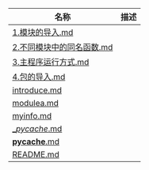 | 名称 | 描述 |
| - | - |
| [1.模块的导入.md](1.模块的导入.md) | |
| [2.不同模块中的同名函数.md](2.不同模块中的同名函数.md) | |
| [3.主程序运行方式.md](3.主程序运行方式.md) | |
| [4.包的导入.md](4.包的导入.md) | |
| [introduce.md](introduce.md) | |
| [modulea.md](modulea.md) | |
| [myinfo.md](myinfo.md) | |
| [__pycache_.md](__pycache_.md) | |
| [__pycache__.md](__pycache__.md) | |
| [README.md](README.md) | |
